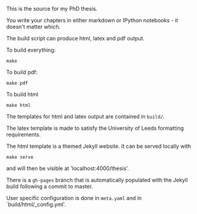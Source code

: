 This is the source for my PhD thesis.

You write your chapters in either markdown or IPython notebooks - it
doesn't matter which.

The build script can produce html, latex and pdf output.

To build everything:

    make

To build pdf:

    make pdf

To build html

    make html

The templates for html and latex output are contained in `build/`.

The latex template is made to satisfy the University of Leeds
formatting requirements.

The html template is a themed Jekyll website. It can be served
locally with

    make serve

and will then be visible at 'localhost:4000/thesis'.

There is a `gh-pages` branch that is automatically populated with
the Jekyll build following a commit to master.

User specific configuration is done in `meta.yaml` and in
`build/html/_config.yml'.
